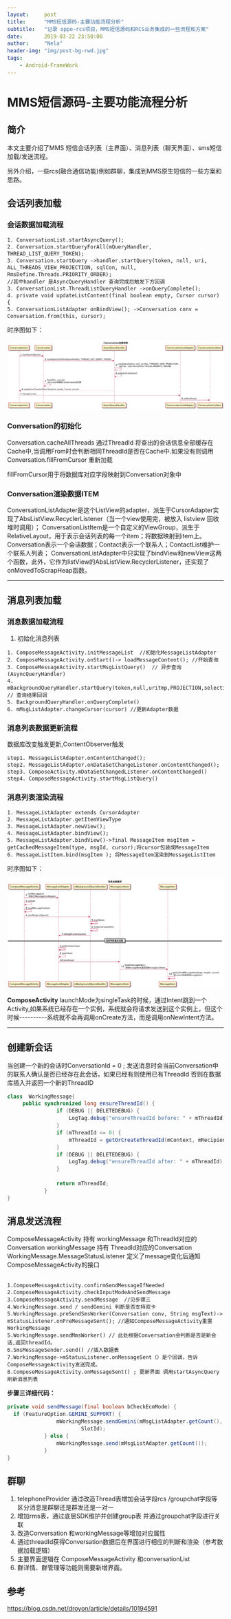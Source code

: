 ```yaml
---
layout:     post
title:      "MMS短信源码-主要功能流程分析"
subtitle:   "记录 oppo-rcs项目，MMS短信源码和RCS业务集成的一些流程和方案"
date:       2019-03-22 23:50:00
author:     "Nela"
header-img: "img/post-bg-rwd.jpg"
tags:
    - Android-FrameWork
---
```


# MMS短信源码-主要功能流程分析


## 简介

本文主要介绍了MMS 短信会话列表（主界面）、消息列表（聊天界面）、sms短信加载/发送流程。

另外介绍，一些rcs(融合通信功能)例如群聊，集成到MMS原生短信的一些方案和思路。

## 会话列表加载

### 会话数据加载流程

```
1. ConversationList.startAsyncQuery();
2. Conversation.startQueryForAll(mQueryHandler, THREAD_LIST_QUERY_TOKEN);
3. Conversation.startQuery ->handler.startQuery(token, null, uri, ALL_THREADS_VIEW_PROJECTION, sqlCon, null, RmsDefine.Threads.PRIORITY_ORDER);
//其中handler 是AsyncQueryHandler 查询完成后触发下方回调
3. ConversationList.ThreadListQueryHandler ->onQueryComplete();
4. private void updateListContent(final boolean empty, Cursor cursor) {
5. ConversationListAdapter onBindView(); ->Conversation conv = Conversation.from(this, cursor);
```

时序图如下：

![conversation](/img/in-post/conversation.png)

### Conversation的初始化

Conversation.cacheAllThreads 通过ThreadId 将查出的会话信息全部缓存在Cache中,当调用From时会判断相同ThreadId是否在Cache中.如果没有则调用Conversation.fillFromCursor 重新加载

fillFromCursor用于将数据库对应字段映射到Conversation对象中

### Conversation渲染数据ITEM

ConversationListAdapter是这个ListView的adapter，派生于CursorAdapter实现了AbsListView.RecyclerListener（当一个view使用完，被放入 listview 回收堆时调用）； 
ConversationListItem是一个自定义的ViewGroup，派生于RelativeLayout，用于表示会话列表的每一个item；将数据映射到item上。
Conversation表示一个会话数据；Contact表示一个联系人；ContactList维护一个联系人列表； 
ConversationListAdapter中只实现了bindView和newView这两个函数，此外，它作为listView的AbsListView.RecyclerListener，还实现了onMovedToScrapHeap函数。

---

## 消息列表加载
### 消息数据加载流程

1. 初始化消息列表

```
1. ComposeMessageActivity.initMessageList  //初始化MessageListAdapter
2. ComposeMessageActivity.onStart()-> loadMessageContent(); //开始查询
3. ComposeMessageActivity.startMsgListQuery()  // 异步查询(AsyncQueryHandler)
4. mBackgroundQueryHandler.startQuery(token,null,uritmp,PROJECTION,selection,null,null); // 查询结果回调
5. BackgroundQueryHandler.onQueryComplete() 
6. mMsgListAdapter.changeCursor(cursor) //更新Adapter数据
```

### 消息列表数据更新流程
 
数据库改变触发更新,ContentObserver触发

```
step1. MessageListAdapter.onContentChanged();
step2. MessageListAdapter.onDataSetChangeListener.onContentChanged();
step3. ComposeActivity.mDataSetChangedListener.onContentChanged()
step4. ComposeMessageActivity.startMsgListQuery()
```

### 消息列表渲染流程

```
1. MessageListAdapter extends CursorAdapter 
2. MessageListAdapter.getItemViewType
3. MessageListAdapter.newView();
4. MessageListAdapter.bindView();
5. MessageListAdapter.bindView()->final MessageItem msgItem = getCachedMessageItem(type, msgId, cursor);将cursor包装成MessageItem
6. MessageListItem.bind(msgItem ); 将MessageItem渲染到MessageListItem
```

时序图如下： 

![message](/img/in-post/message.png)

**ComposeActivity**
launchMode为singleTask的时候，通过Intent跳到一个Activity,如果系统已经存在一个实例，系统就会将请求发送到这个实例上，但这个时候----------系统就不会再调用onCreate方法，而是调用onNewIntent方法。

---


## 创建新会话

当创建一个新的会话时ConversationId = 0 ;
发送消息时会当前Conversation中的联系人确认是否已经存在此会话，如果已经有则使用已有ThreadId 否则在数据库插入并返回一个新的ThreadID

```java
class  WorkingMessage{
     public synchronized long ensureThreadId() {
                if (DEBUG || DELETEDEBUG) {
                    LogTag.debug("ensureThreadId before: " + mThreadId);
                }
                if (mThreadId <= 0) {
                    mThreadId = getOrCreateThreadId(mContext, mRecipients);
                }
                if (DEBUG || DELETEDEBUG) {
                    LogTag.debug("ensureThreadId after: " + mThreadId);
                }
         
                return mThreadId;
            }
}
```


## 消息发送流程

ComposeMessageActivity 持有 workingMessage 和ThreadId对应的Conversation 
workingMessage 持有 ThreadId对应的Conversation  
WorkingMessage.MessageStatusListener 定义了message变化后通知ComposeMessageActivity的接口

```

1.ComposeMessageActivity.confirmSendMessageIfNeeded
2.ComposeMessageActivity.checkInputModeAndSendMessage
3.ComposeMessageActivity.sendMessage  //见步骤三
4.WorkingMessage.send / sendGemini 判断是否支持双卡
5.WorkingMessage.preSendSmsWorker(Conversation conv, String msgText)-> mStatusListener.onPreMessageSent(); //通知ComposeMessageActivity重置WorkingMessage
5.WorkingMessage.sendMmsWorker() // 此处根据Conversation会判断是否是新会话,返回threadId。
6.SmsMessageSender.send() //插入数据表
7.WorkingMessage->mStatusListener.onMessageSent（）是个回调，告诉ComposeMessageActivity发送完成。
8.ComposeMessageActivity.onMessageSent() ; 更新界面 调用startAsyncQuery刷新消息列表 

```

**步骤三详细代码：**

```ComposeMessage.java
private void sendMessage(final boolean bCheckEcmMode) {
  if (FeatureOption.GEMINI_SUPPORT) {
                mWorkingMessage.sendGemini(mMsgListAdapter.getCount(), mSelectedSlotId,
                        SlotId);
            } else {
                mWorkingMessage.send(mMsgListAdapter.getCount());
            }
}
```

## 群聊

1. telephoneProvider 通过改造Thread表增加会话字段rcs /groupchat字段等 区分消息是群聊还是群发还是一对一
2. 增加rms表，通过底层SDK维护并创建group表 并通过groupchat字段进行关联 
3. 改造Conversation 和workingMessage等增加对应属性
4. 通过threadId获得Conversation数据后在界面进行相应的判断和渲染（参考数据加载逻辑）
5. 主要界面逻辑在 ComposeMessageActivity 和conversationList  
6. 群详情、群管理等功能则需要新增界面。


## 参考

https://blog.csdn.net/droyon/article/details/10194591

